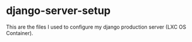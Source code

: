 # django-server-setup
This are the files I used to configure my django production server (LXC OS Container).
